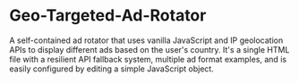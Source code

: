 # Geo-Targeted-Ad-Rotator
A self-contained ad rotator that uses vanilla JavaScript and IP geolocation APIs to display different ads based on the user's country. It's a single HTML file with a resilient API fallback system, multiple ad format examples, and is easily configured by editing a simple JavaScript object.
